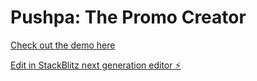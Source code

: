 # Pushpa: The Promo Creator

[Check out the demo here](https://pushpa-the-brand.netlify.app/)

[Edit in StackBlitz next generation editor ⚡️](https://stackblitz.com/~/github.com/prasanthLalapeta/Pushpa-Promo-Creator)